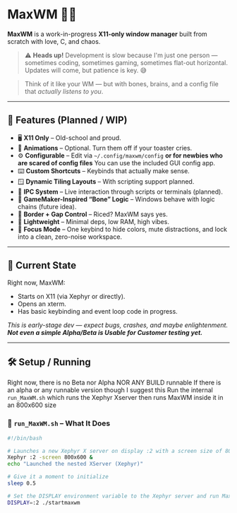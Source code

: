 # MaxWM 🧠✨
**MaxWM** is a work-in-progress **X11-only window manager** built from scratch with love, C, and chaos.

> ⚠️ **Heads up!** Development is slow because I'm just one person — sometimes coding, sometimes gaming, sometimes flat-out horizontal. Updates will come, but patience is key. 😅

> Think of it like your WM — but with bones, brains, and a config file that *actually listens to you*.

---

## 🚀 Features (Planned / WIP)

- 🖥️ **X11 Only** – Old-school and proud.
- 💫 **Animations** – Optional. Turn them off if your toaster cries.
- ⚙️ **Configurable** – Edit via `~/.config/maxwm/config` **or for newbies who are scared of config files** You can use the included GUI config app.
- ⌨️ **Custom Shortcuts** – Keybinds that actually make sense.
- 🪟 **Dynamic Tiling Layouts** – With scripting support planned.
- 🧠 **IPC System** – Live interaction through scripts or terminals (planned).
- 🦴 **GameMaker-Inspired “Bone” Logic** – Windows behave with logic chains (future idea).
- 📐 **Border + Gap Control** – Riced? MaxWM says yes.
- 🧃 **Lightweight** – Minimal deps, low RAM, high vibes.
- 🔳 **Focus Mode** – One keybind to hide colors, mute distractions, and lock into a clean, zero-noise workspace.

---

## 🧪 Current State

Right now, MaxWM:
- Starts on X11 (via Xephyr or directly).
- Opens an xterm.
- Has basic keybinding and event loop code in progress.

*This is early-stage dev — expect bugs, crashes, and maybe enlightenment.*
***Not even a simple Alpha/Beta is Usable for Customer testing yet.***

---

## 🛠️ Setup / Running

Right now, there is no Beta nor Alpha NOR ANY BUILD runnable
If there is an alpha or any runnable version though
I suggest this
Run the internal `run_MaxWM.sh` which runs the Xephyr Xserver then runs MaxWM inside it in an 800x600 size

### 📜 `run_MaxWM.sh` – What It Does

```bash
#!/bin/bash

# Launches a new Xephyr X server on display :2 with a screen size of 800x600
Xephyr :2 -screen 800x600 &
echo "Launched the nested XServer (Xephyr)"

# Give it a moment to initialize
sleep 0.5

# Set the DISPLAY environment variable to the Xephyr server and run MaxWM
DISPLAY=:2 ./startmaxwm
```
